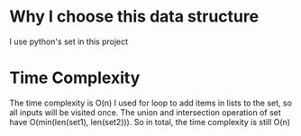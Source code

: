 # Why I choose this data structure
I use python's set in this project

# Time Complexity

The time complexity is O(n)
I used for loop to add items in lists to the set, so all inputs will be visited once.
The union and intersection operation of set have O(min(len(set1), len(set2))).
So in total, the time complexity is still O(n)
